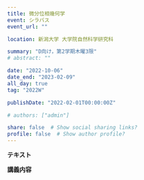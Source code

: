 ```yaml
---
title: 微分位相幾何学
event: シラバス
event_url: ""

location: 新潟大学 大学院自然科学研究科

summary: "D向け，第2学期木曜3限"
# abstract: ""

date: "2022-10-06"
date_end: "2023-02-09"
all_day: true
tag: "2022W"

publishDate: "2022-02-01T00:00:00Z"

# authors: ["admin"]

share: false  # Show social sharing links?
profile: false  # Show author profile?
---
```

**テキスト**

**講義内容**

